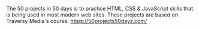 The 50 projects in 50 days is to practice HTML, CSS & JavaScript skills that is being used in most modern web sites.
These projects are based on Traversy Media's course.
https://50projects50days.com/
